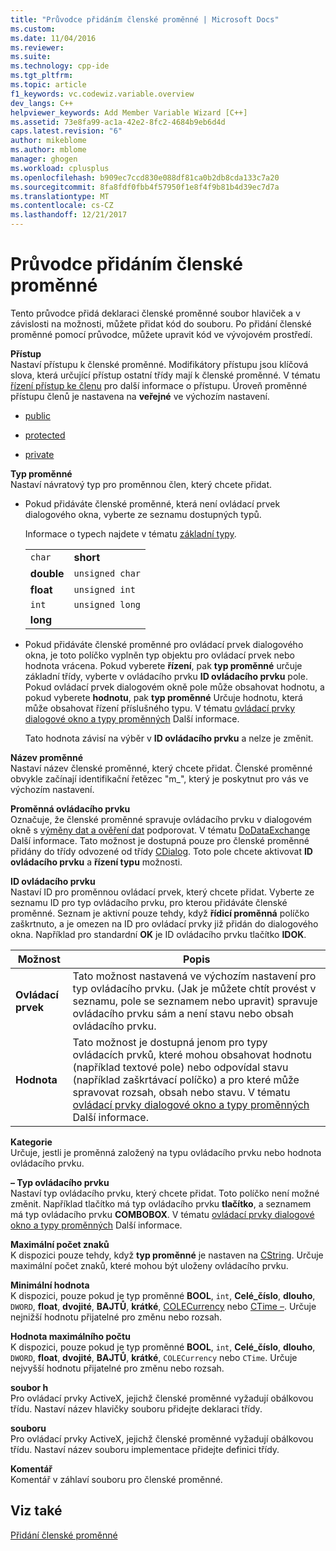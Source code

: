 ```yaml
---
title: "Průvodce přidáním členské proměnné | Microsoft Docs"
ms.custom: 
ms.date: 11/04/2016
ms.reviewer: 
ms.suite: 
ms.technology: cpp-ide
ms.tgt_pltfrm: 
ms.topic: article
f1_keywords: vc.codewiz.variable.overview
dev_langs: C++
helpviewer_keywords: Add Member Variable Wizard [C++]
ms.assetid: 73e8fa99-ac1a-42e2-8fc2-4684b9eb6d4d
caps.latest.revision: "6"
author: mikeblome
ms.author: mblome
manager: ghogen
ms.workload: cplusplus
ms.openlocfilehash: b909ec7ccd830e088df81ca0b2db8cda133c7a20
ms.sourcegitcommit: 8fa8fdf0fbb4f57950f1e8f4f9b81b4d39ec7d7a
ms.translationtype: MT
ms.contentlocale: cs-CZ
ms.lasthandoff: 12/21/2017
---
```

# <a name="add-member-variable-wizard"></a>Průvodce přidáním členské proměnné
Tento průvodce přidá deklaraci členské proměnné soubor hlaviček a v závislosti na možnosti, můžete přidat kód do souboru. Po přidání členské proměnné pomocí průvodce, můžete upravit kód ve vývojovém prostředí.  
  
 **Přístup**  
 Nastaví přístupu k členské proměnné. Modifikátory přístupu jsou klíčová slova, která určující přístup ostatní třídy mají k členské proměnné. V tématu [řízení přístup ke členu](../cpp/member-access-control-cpp.md) pro další informace o přístupu. Úroveň proměnné přístupu členů je nastavena na **veřejné** ve výchozím nastavení.  
  
-   [public](../cpp/public-cpp.md)  
  
-   [protected](../cpp/protected-cpp.md)  
  
-   [private](../cpp/private-cpp.md)  
  
 **Typ proměnné**  
 Nastaví návratový typ pro proměnnou člen, který chcete přidat.  
  
-   Pokud přidáváte členské proměnné, která není ovládací prvek dialogového okna, vyberte ze seznamu dostupných typů.  
  
     Informace o typech najdete v tématu [základní typy](../cpp/fundamental-types-cpp.md).  
  
    |||  
    |-|-|  
    |`char`|**short**|  
    |**double**|`unsigned char`|  
    |**float**|`unsigned int`|  
    |`int`|`unsigned long`|  
    |**long**||  
  
-   Pokud přidáváte členské proměnné pro ovládací prvek dialogového okna, je toto políčko vyplněn typ objektu pro ovládací prvek nebo hodnota vrácena. Pokud vyberete **řízení**, pak **typ proměnné** určuje základní třídy, vyberte v ovládacího prvku **ID ovládacího prvku** pole. Pokud ovládací prvek dialogovém okně pole může obsahovat hodnotu, a pokud vyberete **hodnotu**, pak **typ proměnné** Určuje hodnotu, která může obsahovat řízení příslušného typu. V tématu [ovládací prvky dialogové okno a typy proměnných](../ide/dialog-box-controls-and-variable-types.md) Další informace.  
  
     Tato hodnota závisí na výběr v **ID ovládacího prvku** a nelze je změnit.  
  
 **Název proměnné**  
 Nastaví název členské proměnné, který chcete přidat. Členské proměnné obvykle začínají identifikační řetězec "m_", který je poskytnut pro vás ve výchozím nastavení.  
  
 **Proměnná ovládacího prvku**  
 Označuje, že členské proměnné spravuje ovládacího prvku v dialogovém okně s [výměny dat a ověření dat](../mfc/dialog-data-exchange-and-validation.md) podporovat. V tématu [DoDataExchange](../mfc/reference/cwnd-class.md#dodataexchange) Další informace. Tato možnost je dostupná pouze pro členské proměnné přidány do třídy odvozené od třídy [CDialog](../mfc/reference/cdialog-class.md). Toto pole chcete aktivovat **ID ovládacího prvku** a **řízení typu** možnosti.  
  
 **ID ovládacího prvku**  
 Nastaví ID pro proměnnou ovládací prvek, který chcete přidat. Vyberte ze seznamu ID pro typ ovládacího prvku, pro kterou přidáváte členské proměnné. Seznam je aktivní pouze tehdy, když **řídicí proměnná** políčko zaškrtnuto, a je omezen na ID pro ovládací prvky již přidán do dialogového okna. Například pro standardní **OK** je ID ovládacího prvku tlačítko **IDOK**.  
  
|Možnost|Popis|  
|------------|-----------------|  
|**Ovládací prvek**|Tato možnost nastavená ve výchozím nastavení pro typ ovládacího prvku. (Jak je můžete chtít provést v seznamu, pole se seznamem nebo upravit) spravuje ovládacího prvku sám a není stavu nebo obsah ovládacího prvku.|  
|**Hodnota**|Tato možnost je dostupná jenom pro typy ovládacích prvků, které mohou obsahovat hodnotu (například textové pole) nebo odpovídal stavu (například zaškrtávací políčko) a pro které může spravovat rozsah, obsah nebo stavu. V tématu [ovládací prvky dialogové okno a typy proměnných](../ide/dialog-box-controls-and-variable-types.md) Další informace.|  
  
 **Kategorie**  
 Určuje, jestli je proměnná založený na typu ovládacího prvku nebo hodnota ovládacího prvku.  
  
 **– Typ ovládacího prvku**  
 Nastaví typ ovládacího prvku, který chcete přidat. Toto políčko není možné změnit. Například tlačítko má typ ovládacího prvku **tlačítko**, a seznamem má typ ovládacího prvku **COMBOBOX**. V tématu [ovládací prvky dialogové okno a typy proměnných](../ide/dialog-box-controls-and-variable-types.md) Další informace.  
  
 **Maximální počet znaků**  
 K dispozici pouze tehdy, když **typ proměnné** je nastaven na [CString](../atl-mfc-shared/reference/cstringt-class.md). Určuje maximální počet znaků, které mohou být uloženy ovládacího prvku.  
  
 **Minimální hodnota**  
 K dispozici, pouze pokud je typ proměnné **BOOL**, `int`, **Celé_číslo**, **dlouho**, `DWORD`, **float**, **dvojité**, **BAJTŮ**, **krátké**, [COLECurrency](../mfc/reference/colecurrency-class.md) nebo [CTime –](../atl-mfc-shared/reference/ctime-class.md). Určuje nejnižší hodnotu přijatelné pro změnu nebo rozsah.  
  
 **Hodnota maximálního počtu**  
 K dispozici, pouze pokud je typ proměnné **BOOL**, `int`, **Celé_číslo**, **dlouho**, `DWORD`, **float**, **dvojité**, **BAJTŮ**, **krátké**, `COLECurrency` nebo `CTime`. Určuje nejvyšší hodnotu přijatelné pro změnu nebo rozsah.  
  
 **soubor h**  
 Pro ovládací prvky ActiveX, jejichž členské proměnné vyžadují obálkovou třídu. Nastaví název hlavičky souboru přidejte deklaraci třídy.  
  
 **souboru**  
 Pro ovládací prvky ActiveX, jejichž členské proměnné vyžadují obálkovou třídu. Nastaví název souboru implementace přidejte definici třídy.  
  
 **Komentář**  
 Komentář v záhlaví souboru pro členské proměnné.  
  
## <a name="see-also"></a>Viz také  
 [Přidání členské proměnné](../ide/adding-a-member-variable-visual-cpp.md)